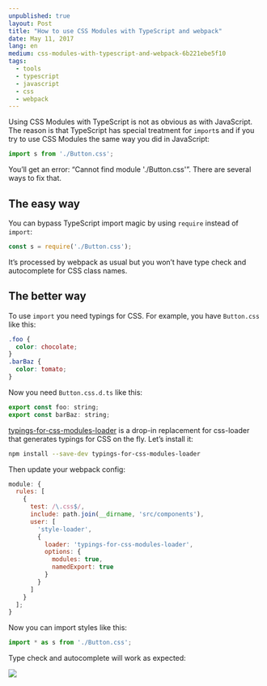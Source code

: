 ```yaml
---
unpublished: true
layout: Post
title: "How to use CSS Modules with TypeScript and webpack"
date: May 11, 2017
lang: en
medium: css-modules-with-typescript-and-webpack-6b221ebe5f10
tags:
  - tools
  - typescript
  - javascript
  - css
  - webpack
---
```


Using CSS Modules with TypeScript is not as obvious as with JavaScript. The reason is that TypeScript has special treatment for `import`s and if you try to use CSS Modules the same way you did in JavaScript:

```js
import s from './Button.css';
```

You’ll get an error: “Cannot find module './Button.css'”. There are several ways to fix that.

## The easy way

You can bypass TypeScript import magic by using `require` instead of `import`:

```js
const s = require('./Button.css');
```

It’s processed by webpack as usual but you won’t have type check and autocomplete for CSS class names.

## The better way

To use `import` you need typings for CSS. For example, you have `Button.css` like this:

```css
.foo {
  color: chocolate;
}
.barBaz {
  color: tomato;
}
```

Now you need `Button.css.d.ts` like this:

```js
export const foo: string;
export const barBaz: string;
```

[typings-for-css-modules-loader](https://github.com/Jimdo/typings-for-css-modules-loader) is a drop-in replacement for css-loader that generates typings for CSS on the fly. Let’s install it:

```bash
npm install --save-dev typings-for-css-modules-loader
```

Then update your webpack config:

```js
module: {
  rules: [
    {
      test: /\.css$/,
      include: path.join(__dirname, 'src/components'),
      user: [
        'style-loader',
        {
          loader: 'typings-for-css-modules-loader',
          options: {
            modules: true,
            namedExport: true
          }
        }
      ]
    }
  ];
}
```

Now you can import styles like this:

```js
import * as s from './Button.css';
```

Type check and autocomplete will work as expected:

![](/images/typescript-css-modules.png)

